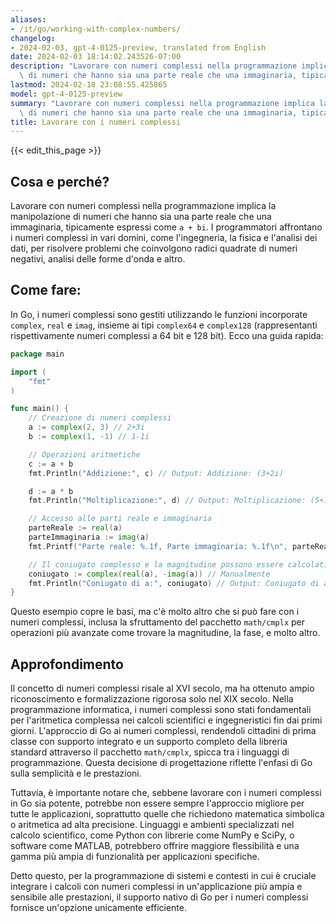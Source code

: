 ```yaml
---
aliases:
- /it/go/working-with-complex-numbers/
changelog:
- 2024-02-03, gpt-4-0125-preview, translated from English
date: 2024-02-03 18:14:02.243526-07:00
description: "Lavorare con numeri complessi nella programmazione implica la manipolazione\
  \ di numeri che hanno sia una parte reale che una immaginaria, tipicamente\u2026"
lastmod: 2024-02-18 23:08:55.425865
model: gpt-4-0125-preview
summary: "Lavorare con numeri complessi nella programmazione implica la manipolazione\
  \ di numeri che hanno sia una parte reale che una immaginaria, tipicamente\u2026"
title: Lavorare con i numeri complessi
---
```


{{< edit_this_page >}}

## Cosa e perché?

Lavorare con numeri complessi nella programmazione implica la manipolazione di numeri che hanno sia una parte reale che una immaginaria, tipicamente espressi come `a + bi`. I programmatori affrontano i numeri complessi in vari domini, come l'ingegneria, la fisica e l'analisi dei dati, per risolvere problemi che coinvolgono radici quadrate di numeri negativi, analisi delle forme d'onda e altro.

## Come fare:

In Go, i numeri complessi sono gestiti utilizzando le funzioni incorporate `complex`, `real` e `imag`, insieme ai tipi `complex64` e `complex128` (rappresentanti rispettivamente numeri complessi a 64 bit e 128 bit). Ecco una guida rapida:

```go
package main

import (
	"fmt"
)

func main() {
	// Creazione di numeri complessi
	a := complex(2, 3) // 2+3i
	b := complex(1, -1) // 1-1i

	// Operazioni aritmetiche
	c := a + b
	fmt.Println("Addizione:", c) // Output: Addizione: (3+2i)

	d := a * b
	fmt.Println("Moltiplicazione:", d) // Output: Moltiplicazione: (5+1i)

	// Accesso alle parti reale e immaginaria
	parteReale := real(a)
	parteImmaginaria := imag(a)
	fmt.Printf("Parte reale: %.1f, Parte immaginaria: %.1f\n", parteReale, parteImmaginaria) // Output: Parte reale: 2.0, Parte immaginaria: 3.0

	// Il coniugato complesso e la magnitudine possono essere calcolati
	coniugato := complex(real(a), -imag(a)) // Manualmente
	fmt.Println("Coniugato di a:", coniugato) // Output: Coniugato di a: (2-3i)
}

```

Questo esempio copre le basi, ma c'è molto altro che si può fare con i numeri complessi, inclusa la sfruttamento del pacchetto `math/cmplx` per operazioni più avanzate come trovare la magnitudine, la fase, e molto altro.

## Approfondimento

Il concetto di numeri complessi risale al XVI secolo, ma ha ottenuto ampio riconoscimento e formalizzazione rigorosa solo nel XIX secolo. Nella programmazione informatica, i numeri complessi sono stati fondamentali per l'aritmetica complessa nei calcoli scientifici e ingegneristici fin dai primi giorni. L'approccio di Go ai numeri complessi, rendendoli cittadini di prima classe con supporto integrato e un supporto completo della libreria standard attraverso il pacchetto `math/cmplx`, spicca tra i linguaggi di programmazione. Questa decisione di progettazione riflette l'enfasi di Go sulla semplicità e le prestazioni.

Tuttavia, è importante notare che, sebbene lavorare con i numeri complessi in Go sia potente, potrebbe non essere sempre l'approccio migliore per tutte le applicazioni, soprattutto quelle che richiedono matematica simbolica o aritmetica ad alta precisione. Linguaggi e ambienti specializzati nel calcolo scientifico, come Python con librerie come NumPy e SciPy, o software come MATLAB, potrebbero offrire maggiore flessibilità e una gamma più ampia di funzionalità per applicazioni specifiche.

Detto questo, per la programmazione di sistemi e contesti in cui è cruciale integrare i calcoli con numeri complessi in un'applicazione più ampia e sensibile alle prestazioni, il supporto nativo di Go per i numeri complessi fornisce un'opzione unicamente efficiente.
